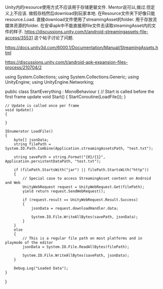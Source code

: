 Unity内的resource使用方式不应该用于存储更替文件.
Mentor说可以,做过.但定义上不应该.
做假存档然后download到玩家本地.
在Resource文件夹下好像只能resource.Load.
直接download文件使用了streamingAsset的folder.
用于存放流媒体资源的folder.
在安卓apk中不能直接用file文件去读取steamingAsset内的文件的样子.
https://discussions.unity.com/t/android-streamingassets-file-access/35531
这个帖子讨论了问题.

https://docs.unity3d.com/6000.1/Documentation/Manual/StreamingAssets.html

https://discussions.unity.com/t/android-apk-expansion-files-process/210704/2





using System.Collections;
using System.Collections.Generic;
using UnityEngine;
using UnityEngine.Networking;

public class StartEverything : MonoBehaviour
{
    // Start is called before the first frame update
    void Start()
    {
        StartCoroutine(LoadFile());
    }

    // Update is called once per frame
    void Update()
    {
        
    }

    IEnumerator LoadFile()
    {
        byte[] jsonData;
        string filePath = System.IO.Path.Combine(Application.streamingAssetsPath, "test.txt");

        string savePath = string.Format("{0}/{1}", Application.persistentDataPath, "test.txt");

        if (filePath.StartsWith("jar") || filePath.StartsWith("http"))
        {
            // Special case to access StreamingAsset content on Android and Web
            UnityWebRequest request = UnityWebRequest.Get(filePath);
            yield return request.SendWebRequest();

            if (request.result == UnityWebRequest.Result.Success)
            {
                jsonData = request.downloadHandler.data;

                System.IO.File.WriteAllBytes(savePath, jsonData);
            }
        }
        else
        {
            // This is a regular file path on most platforms and in playmode of the editor
            jsonData = System.IO.File.ReadAllBytes(filePath);
            
            System.IO.File.WriteAllBytes(savePath, jsonData);
        }

        Debug.Log("Loaded Data");
    }

}
